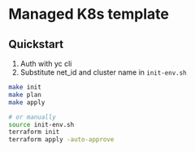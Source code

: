 # Managed K8s template

## Quickstart

1. Auth with yc cli
1. Substitute net_id and cluster name in `init-env.sh`

```bash
make init
make plan
make apply

# or manually
source init-env.sh
terraform init
terraform apply -auto-approve
```
